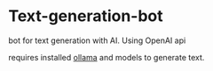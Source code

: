 # Text-generation-bot

bot for text generation with AI. Using OpenAI api

requires installed [ollama](https://ollama.com/) and models to generate text.
